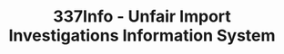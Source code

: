 ---
bigquery: https://console.cloud.google.com/bigquery?p=patents-public-data&d=usitc_investigations&page=dataset&project=sheets-management-319211
citation: US International Trade Commission 337Info Unfair Import Investigations Information
  System
contributors: US International Trade Comission
cost: None
description: US International Trade Commission 337Info Unfair Import Investigations
  Information System contains data on investigations done under Section 337. Section
  337 declares the infringement of certain statutory intellectual property rights
  and other forms of unfair competition in import trade to be unlawful practices.
  Most Section 337 investigations involve allegations of patent or registered trademark
  infringement.
documentation: FAQ and tutorial available on the site
last_edit: 04/12/2022, 10:30:32
location: https://pubapps2.usitc.gov/337external/
maintained_by: US International Trade Comission
schema_fields:
- finalIdOnViolationDue
- lastUpdated
- issueDateOtherNonFinal
- investigationTermDate
- finalDetViolation
- patentNumbers
- internalRemand
- currentActiveALJ
- ouiiParticipation
- finalDetNoViolation
- teoIdIssueDate
- actualStartDateEvidHear
- investigationNo
- htsNumbers
- markmanHearing
- docketNo
- gcAttorney
- scheduledEndDateEvidHear
- aljAssigned
- scheduledStartDateEvidHear
- cafcAppeals
- endDateMarkmanHearing
- ouiiAttorney
- teoReliefGranted
- patentNumber
- title
- teoProceedingInvolved
- actualEndDateEvidHear
- invUnfairAct
- id
- teoIdDueDate
- dateOfPublicationFrNotice
- respondent
- copyrightNumbers
- targetDate
- dateComplaintFiled
- currentStatus
- complainant
- finalIdOnViolationIssue
- startDateMarkmanHearing
- investigationType
- dateCreated
- trademarkNumbers
- publication_number
shortname: unfair_import_investigations
tags:
- import
- legal
- trade
timeframe: 2008-2021 (prior to 2008 downloadable as a JSON file)
title: 337Info - Unfair Import Investigations Information System
uuid: 2721f5ec-e599-4890-9265-9706719fc71e
---
